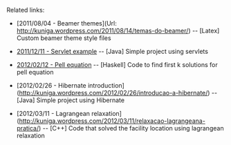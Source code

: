 Related links:

- [2011/08/04 - Beamer themes](Url: http://kuniga.wordpress.com/2011/08/14/temas-do-beamer/) -- [Latex] Custom beamer theme style files

- [2011/12/11 - Servlet example](http://kuniga.wordpress.com/2011/12/11/java-servlets-no-tomcat/) -- [Java] Simple project using servlets

- [2012/02/12 - Pell equation](http://kuniga.wordpress.com/2012/02/12/equacoes-de-pell/) -- [Haskell] Code to find first k solutions for pell equation

- [2012/02/26 - Hibernate introduction] (http://kuniga.wordpress.com/2012/02/26/introducao-a-hibernate/) -- [Java] Simple project using Hibernate

- [2012/03/11 - Lagrangean relaxation] (http://kuniga.wordpress.com/2012/03/11/relaxacao-lagrangeana-pratica/) -- [C++] Code that solved the facility location using lagrangean relaxation
